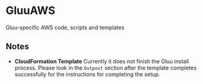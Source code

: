 # GluuAWS
Gluu-specific AWS code, scripts and templates

## Notes
- **CloudFormation Template** Currently it does not finish the Gluu install process. Please look in the `Outpout` section after the template completes successfully for the instructions for completing the setup.
